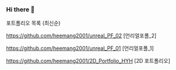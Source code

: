 ### Hi there 👋

포트폴리오 목록 (최신순)

https://github.com/heemang2001/unreal_PF_02 [언리얼포폴_2]

https://github.com/heemang2001/unreal_PF_01 [언리얼포폴_1]

https://github.com/heemang2001/2D_Portfolio_HYH [2D 포트폴리오]

<!--
**heemang2001/heemang2001** is a ✨ _special_ ✨ repository because its `README.md` (this file) appears on your GitHub profile.

Here are some ideas to get you started:

- 🔭 I’m currently working on ...
- 🌱 I’m currently learning ...
- 👯 I’m looking to collaborate on ...
- 🤔 I’m looking for help with ...
- 💬 Ask me about ...
- 📫 How to reach me: ...
- 😄 Pronouns: ...
- ⚡ Fun fact: ...
-->
